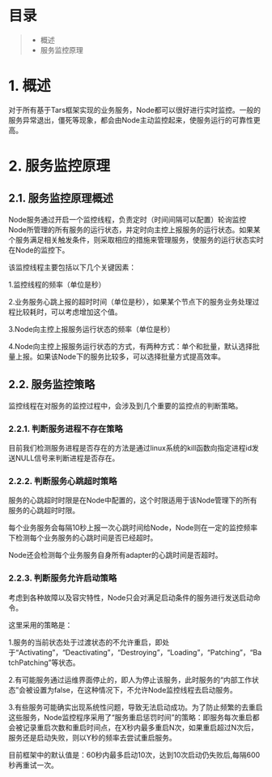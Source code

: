 # 目录
> * 概述
> * 服务监控原理

# 1. 概述

对于所有基于Tars框架实现的业务服务，Node都可以很好进行实时监控。一般的服务异常退出，僵死等现象，都会由Node主动监控起来，使服务运行的可靠性更高。

# 2. 服务监控原理

## 2.1. 服务监控原理概述

Node服务通过开启一个监控线程，负责定时（时间间隔可以配置）轮询监控Node所管理的所有服务的运行状态，并定时向主控上报服务的运行状态。如果某个服务满足相关触发条件，则采取相应的措施来管理服务，使服务的运行状态实时在Node的监控下。

该监控线程主要包括以下几个关键因素：

1.监控线程的频率（单位是秒）

2.业务服务心跳上报的超时时间（单位是秒），如果某个节点下的服务业务处理过程比较耗时，可以考虑增加这个值。

3.Node向主控上报服务运行状态的频率（单位是秒）

4.Node向主控上报服务运行状态的方式，有两种方式：单个和批量，默认选择批量上报。如果该Node下的服务比较多，可以选择批量方式提高效率。

## 2.2. 服务监控策略

监控线程在对服务的监控过程中，会涉及到几个重要的监控点的判断策略。

### 2.2.1. 判断服务进程不存在策略

目前我们检测服务进程是否存在的方法是通过linux系统的kill函数向指定进程id发送NULL信号来判断进程是否存在。

### 2.2.2. 判断服务心跳超时策略

服务的心跳超时时限是在Node中配置的，这个时限适用于该Node管理下的所有服务的心跳超时时限。

每个业务服务会每隔10秒上报一次心跳时间给Node，Node则在一定的监控频率下检测每个业务服务的心跳时间是否已经超时。

Node还会检测每个业务服务自身所有adapter的心跳时间是否超时。

### 2.2.3. 判断服务允许启动策略

考虑到各种故障以及容灾特性，Node只会对满足启动条件的服务进行发送启动命令。

这里采用的策略是：

1.服务的当前状态处于过渡状态的不允许重启，即处于“Activating”，“Deactivating”，“Destroying”，“Loading”，“Patching”，“BatchPatching”等状态。

2.有可能服务通过运维界面停止的，即人为停止该服务，此时服务的“内部工作状态”会被设置为false，在这种情况下，不允许Node监控线程去启动服务。

3.有些服务可能确实出现系统性问题，导致无法启动成功。为了防止频繁的去重启这些服务，Node监控程序采用了“服务重启惩罚时间”的策略：即服务每次重启都会被记录重启次数和重启时间点，在X秒内最多重启N次，如果重启超过N次后，服务还是启动失败，则以Y秒的频率去尝试重启服务。

目前框架中的默认值是：60秒内最多启动10次，达到10次启动仍失败后,每隔600秒再重试一次。
